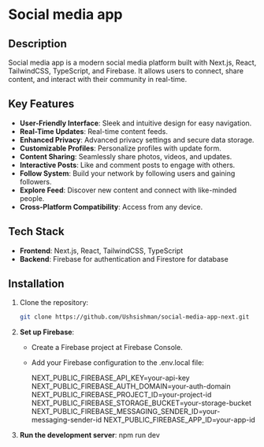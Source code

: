 # Social media app 

## Description

Social media app is a modern social media platform built with Next.js, React, TailwindCSS, TypeScript, and Firebase. It allows users to connect, share content, and interact with their community in real-time.

## Key Features

- **User-Friendly Interface**: Sleek and intuitive design for easy navigation.
- **Real-Time Updates**: Real-time content feeds.
- **Enhanced Privacy**: Advanced privacy settings and secure data storage.
- **Customizable Profiles**: Personalize profiles with update form.
- **Content Sharing**: Seamlessly share photos, videos, and updates.
- **Interactive Posts**: Like and comment posts to engage with others.
- **Follow System**: Build your network by following users and gaining followers.
- **Explore Feed**: Discover new content and connect with like-minded people.
- **Cross-Platform Compatibility**: Access from any device.

## Tech Stack

- **Frontend**: Next.js, React, TailwindCSS, TypeScript
- **Backend**: Firebase for authentication and Firestore for database

## Installation

1. Clone the repository:
   ```sh
   git clone https://github.com/Ushsishman/social-media-app-next.git
   
2. **Set up Firebase**:
   - Create a Firebase project at Firebase Console.
   - Add your Firebase configuration to the .env.local file:
     
     NEXT_PUBLIC_FIREBASE_API_KEY=your-api-key
     NEXT_PUBLIC_FIREBASE_AUTH_DOMAIN=your-auth-domain
     NEXT_PUBLIC_FIREBASE_PROJECT_ID=your-project-id
     NEXT_PUBLIC_FIREBASE_STORAGE_BUCKET=your-storage-bucket
     NEXT_PUBLIC_FIREBASE_MESSAGING_SENDER_ID=your-messaging-sender-id
     NEXT_PUBLIC_FIREBASE_APP_ID=your-app-id
     
3. **Run the development server**:
   npm run dev      
   
